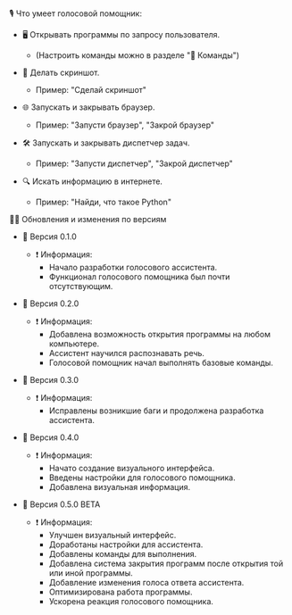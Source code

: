 🎙 Что умеет голосовой помощник:

  - 🖥 Открывать программы по запросу пользователя.
      - (Настроить команды можно в разделе "🤖 Команды")
  
  - 📸 Делать скриншот.
      - Пример: "Сделай скриншот"
  
  - 🌐 Запускать и закрывать браузер.
      - Пример: "Запусти браузер", "Закрой браузер"
  
  - 🛠 Запускать и закрывать диспетчер задач.
      - Пример: "Запусти диспетчер", "Закрой диспетчер"
  
  - 🔍 Искать информацию в интернете.
      - Пример: "Найди, что такое Python"



👨‍💻 Обновления и изменения по версиям

  - 📢 Версия 0.1.0
    - ❗️ Информация:
      - Начало разработки голосового ассистента.
      - Функционал голосового помощника был почти отсутствующим.
  
  - 📢 Версия 0.2.0
    - ❗️ Информация:
      - Добавлена возможность открытия программы на любом компьютере.
      - Ассистент научился распознавать речь.
      - Голосовой помощник начал выполнять базовые команды.
  
  - 📢 Версия 0.3.0
    - ❗️ Информация:
      - Исправлены возникшие баги и продолжена разработка ассистента.
  
  - 📢 Версия 0.4.0
    - ❗️ Информация:
      - Начато создание визуального интерфейса.
      - Введены настройки для голосового помощника.
      - Добавлена визуальная информация.
  
  - 📢 Версия 0.5.0 BETA
    - ❗️ Информация:
      - Улучшен визуальный интерфейс.
      - Доработаны настройки для ассистента.
      - Добавлены команды для выполнения.
      - Добавлена система закрытия программ после открытия той или иной программы.
      - Добавление изменения голоса ответа ассистента.
      - Оптимизирована работа программы.
      - Ускорена реакция голосового помощника.
